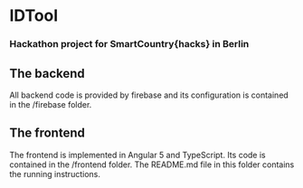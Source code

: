 # IDTool

### Hackathon project for SmartCountry{hacks} in Berlin

## The backend

All backend code is provided by firebase and its configuration is contained in the /firebase folder.


## The frontend

The frontend is implemented in Angular 5 and TypeScript. Its code is contained in the /frontend folder. The README.md file in this folder contains the running instructions.

